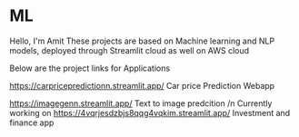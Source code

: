 # ML
Hello, I'm Amit 
These projects are based on Machine learning and NLP models, deployed through Streamlit cloud as well on AWS cloud

Below are the project links for Applications
 
 https://carpricepredictionn.streamlit.app/       Car price Prediction Webapp

 https://imagegenn.streamlit.app/                 Text to image predcition /n
Currently working on 
 https://4vqrjesdzbjs8qqg4vqkim.streamlit.app/    Investment and finance app 
